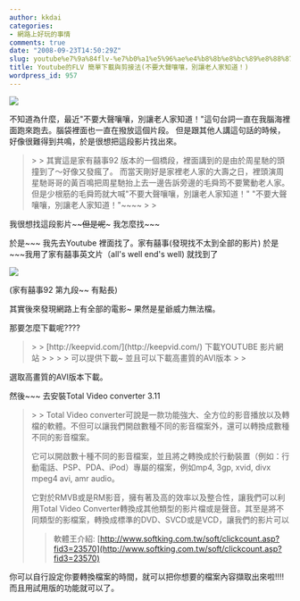 ```yaml
---
author: kkdai
categories:
- 網路上好玩的事情
comments: true
date: "2008-09-23T14:50:29Z"
slug: youtube%e7%9a%84flv-%e7%b0%a1%e5%96%ae%e4%b8%8b%e8%bc%89%e8%88%87%e5%89%aa%e6%8e%a5%e6%b3%95%e4%b8%8d%e8%a6%81%e5%a4%a7%e8%81%b2%e5%9a%b7%e5%9a%b7%ef%bc%8c%e5%88%a5%e8%ae%93%e8%80%81%e4%ba%ba
title: Youtube的FLV 簡單下載與剪接法(不要大聲嚷嚷，別讓老人家知道！)
wordpress_id: 957
---
```


[![](http://www.evanlin.com/wp/wp-content/uploads/2008/09/videoefa0e0de9ceb.jpg)](http://www.youtube.com/watch?v=S3HHV438puU)

 

不知道為什麼，最近"不要大聲嚷嚷，別讓老人家知道！"這句台詞一直在我腦海裡面跑來跑去。腦袋裡面也一直在撥放這個片段。 但是跟其他人講這句話的時候，好像很難得到共鳴，於是很想把這段影片找出來。

 

<blockquote>  
> 
> 其實這是家有囍事92 版本的一個橋段，裡面講到的是由於周星馳的頭撞到了～好像又發瘋了。 而當天剛好是家裡老人家的大壽之日，裡頭演周星馳哥哥的黃百鳴把周星馳抬上去一邊告訴旁邊的毛舜筠不要驚動老人家。 但是少根筋的毛舜筠就大喊"不要大聲嚷嚷，別讓老人家知道！" "不要大聲嚷嚷，別讓老人家知道！"~~~~
> 
> </blockquote>

 

我很想找這段影片~~~~但是呢~~~ 我怎麼找~~~

 

於是~~~ 我先去Youtube 裡面找了。家有囍事(發現找不太到全部的影片) 於是~~~我用了家有囍事英文片（all's well end's well) 就找到了

 

 

[![](http://www.evanlin.com/wp/wp-content/uploads/2008/09/videoecd65bb90bf5.jpg)](http://www.youtube.com/watch?v=u_cVKlmPjFM)

   
(家有囍事92 第九段~~ 有點長)  

 

其實後來發現網路上有全部的電影~ 果然是星爺威力無法檔。 

 

那要怎麼下載呢????

 

 

<blockquote>  
> 
> [http://keepvid.com/](http://keepvid.com/) 下載YOUTUBE 影片網站
> 
>    
> 
> 可以提供下載~ 並且可以下載高畫質的AVI版本
> 
> </blockquote>

 

選取高畫質的AVI版本下載。

 

然後~~~ 去安裝Total Video converter 3.11

 

<blockquote>  
> 
> Total Video converter可說是一款功能強大、全方位的影音播放以及轉檔的軟體。不但可以讓我們開啟數種不同的影音檔案外，還可以轉換成數種不同的影音檔案。        
       
它可以開啟數十種不同的影音檔案，並且將之轉換成於行動裝置（例如：行動電話、PSP、PDA、iPod）專屬的檔案，例如mp4, 3gp, xvid, divx mpeg4 avi, amr audio。         
       
它對於RMVB或是RM影音，擁有著及高的效率以及整合性，讓我們可以利用Total Video Converter轉換成其他類型的影片檔或是聲音。其至是將不同類型的影檔案，轉換成標準的DVD、SVCD或是VCD，讓我們的影片可以
> 
>    
> 
> 軟體王介紹: [http://www.softking.com.tw/soft/clickcount.asp?fid3=23570](http://www.softking.com.tw/soft/clickcount.asp?fid3=23570)
> 
> </blockquote>

 

你可以自行設定你要轉換檔案的時間，就可以把你想要的檔案內容擷取出來啦!!!! 而且用試用版的功能就可以了。
